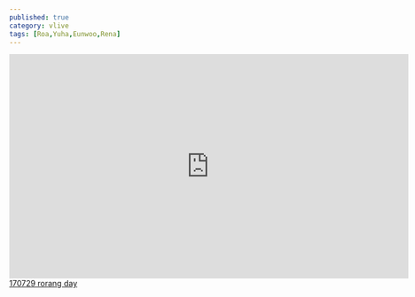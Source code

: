 ```yaml
---
published: true
category: vlive
tags: [Roa,Yuha,Eunwoo,Rena]
---
```

<iframe src="http://www.vlive.tv/embed/16891" frameborder="no" scrolling="no" marginwidth="0" marginheight="0" WIDTH="720" HEIGHT="405" allowfullscreen></iframe><br /><a href="" target="_blank">170729 rorang day</a>